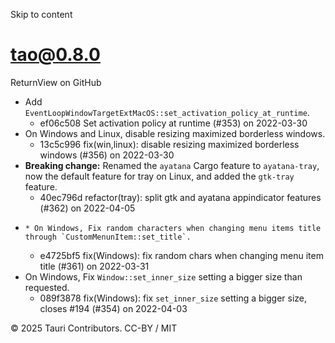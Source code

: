Skip to content
# tao@0.8.0
ReturnView on GitHub
  * Add `EventLoopWindowTargetExtMacOS::set_activation_policy_at_runtime`. 
    * ef06c508 Set activation policy at runtime (#353) on 2022-03-30
  * On Windows and Linux, disable resizing maximized borderless windows. 
    * 13c5c996 fix(win,linux): disable resizing maximized borderless windows (#356) on 2022-03-30
  * **Breaking change:** Renamed the `ayatana` Cargo feature to `ayatana-tray`, now the default feature for tray on Linux, and added the `gtk-tray` feature. 
    * 40ec796d refactor(tray): split gtk and ayatana appindicator features (#362) on 2022-04-05
  *     * On Windows, Fix random characters when changing menu items title through `CustomMenunItem::set_title`.
    * e4725bf5 fix(Windows): fix random chars when changing menu item title (#361) on 2022-03-31
  * On Windows, Fix `Window::set_inner_size` setting a bigger size than requested. 
    * 089f3878 fix(Windows): fix `set_inner_size` setting a bigger size, closes #194 (#354) on 2022-04-03


© 2025 Tauri Contributors. CC-BY / MIT
